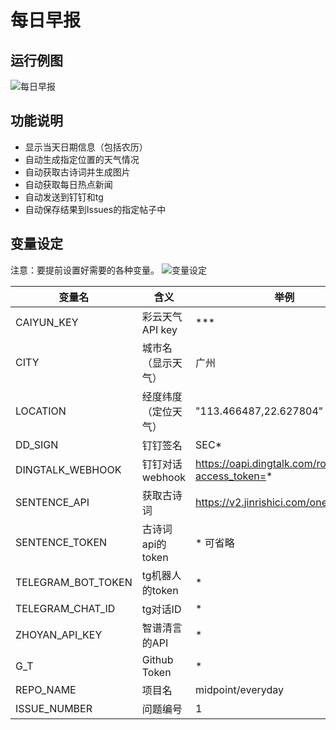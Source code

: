 # 每日早报
## 运行例图

![每日早报](https://i.imgur.com/lcUpkEC.jpeg)


## 功能说明
- 显示当天日期信息（包括农历）
- 自动生成指定位置的天气情况
- 自动获取古诗词并生成图片
- 自动获取每日热点新闻
- 自动发送到钉钉和tg
- 自动保存结果到Issues的指定帖子中



## 变量设定
注意：要提前设置好需要的各种变量。
![变量设定](https://i.imgur.com/oYwZoT0.jpeg)

变量名|含义|举例
------|------|------
CAIYUN_KEY|彩云天气API key|***
CITY|城市名（显示天气）|广州
LOCATION|经度纬度（定位天气）|"113.466487,22.627804"
DD_SIGN|钉钉签名|SEC*
DINGTALK_WEBHOOK|钉钉对话webhook|https://oapi.dingtalk.com/robot/send?access_token=*
SENTENCE_API|获取古诗词|https://v2.jinrishici.com/one.json
SENTENCE_TOKEN|古诗词api的token|* 可省略
TELEGRAM_BOT_TOKEN|tg机器人的token|*
TELEGRAM_CHAT_ID|tg对话ID|*
ZHOYAN_API_KEY|智谱清言的API|*
G_T|Github Token|*
REPO_NAME|项目名|midpoint/everyday
ISSUE_NUMBER|问题编号|1
